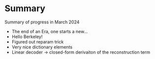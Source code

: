Summary
===============================

Summary of progress in March 2024

- The end of an Era, one starts a new...
- Hello Berkeley!
- Figured out reparam trick
- Very nice dictionary elements
- Linear decoder -> closed-form derivaiton of the reconstruction term
